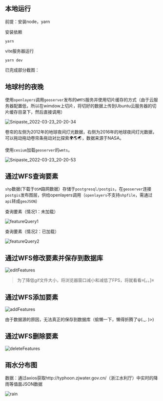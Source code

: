 ## 本地运行

前提：安装node，yarn

安装依赖

```
yarn
```

vite服务器运行

```
yarn dev
```

已完成部分截图：

## 地球村的夜晚

使用`openlayers`调用`geoserver`发布的`WMTS`服务并使用切片缓存的方式（由于云服务器配置低，所以在wimdow上切片，将切好的数据上传到Ubuntu云服务器的切片缓存目录下，然后直接调用）

![Snipaste_2022-03-23_20-20-34](https://gitee.com/dan_but/image2/raw/master/img/Snipaste_2022-03-23_20-20-34.png)

卷帘的左侧为2012年的地球夜间灯光数据，右侧为2016年的地球夜间灯光数据，可以拖动拖动卷帘条拖动对比探索🌍🌎🌏，数据来源于NASA。

使用`cesium`加载`geoserver`的`wmts`。

![Snipaste_2022-03-23_20-20-53](https://gitee.com/dan_but/image2/raw/master/img/Snipaste_2022-03-23_20-20-53.png)

## 通过WFS查询要素

`shp`数据(下载于`OSM`路网数据）存储于`postgresql/postgis`，在`geoserver`连接`postgis`发布图层，供给openlayers调用（`openlayers`不支持`shpfile`，需通过`api`转成`geoJSON`）

查询要素（情况1：未加载）

![featureQuery1](https://cdn.jsdelivr.net/gh/bigbigbig2/image2/img/featureQuery1.gif)

查询要素（情况2：已加载）

![featureQuery2](https://cdn.jsdelivr.net/gh/bigbigbig2/image2/img/featureQuery2.gif)

## 通过WFS修改要素并保存到数据库

![editFeatures](https://cdn.jsdelivr.net/gh/bigbigbig2/image2/img/editFeatures.gif)

> 为了降低gif文件大小，将浏览器窗口减小和减低了FPS，将就看看≡[。。]≡

## 通过WFS添加要素

![addFeatures](https://cdn.jsdelivr.net/gh/bigbigbig2/image2/img/addFeatures.gif)

由于数据源的原因，无法真正的保存到数据库（偷懒一下，懒得折腾了ψ(._. )>)

## 通过WFS删除要素

![deleteFeatures](https://cdn.jsdelivr.net/gh/bigbigbig2/image2/img/deleteFeatures.gif)

## 雨水分布图

数据：通过axios获取http://typhoon.zjwater.gov.cn/（浙江水利厅）中实时的降雨等值面JSON数据

![rain](https://cdn.jsdelivr.net/gh/bigbigbig2/image2/img/202204152310915.gif)

